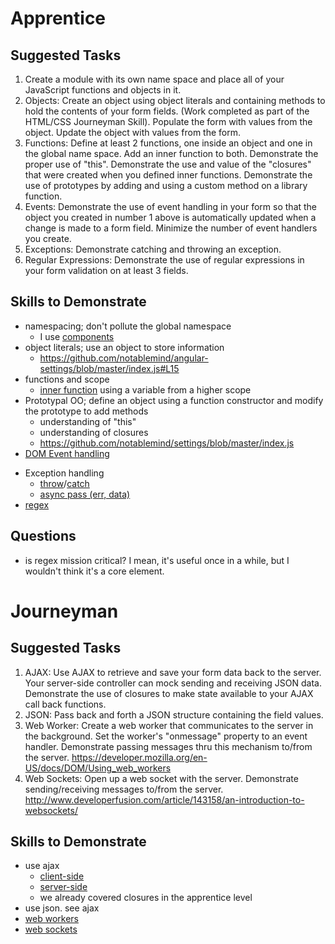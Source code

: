 
# Apprentice

## Suggested Tasks

1. Create a module with its own name space and place all of your JavaScript functions and objects in it.
2. Objects:  Create an object using object literals and containing methods to hold the contents of your form fields.  (Work completed as part of the HTML/CSS Journeyman Skill).  Populate the form with values from the object.  Update the object with values from the form.  
3. Functions: Define at least 2 functions, one inside an object and one in the global name space.  Add an inner function to both.  Demonstrate the proper use of "this".  Demonstrate the use and value of the "closures" that were created when you defined inner functions.  Demonstrate the use of prototypes by adding and using a custom method on a library function.
4. Events:  Demonstrate the use of event handling in your form so that the object you created in number 1 above is automatically updated when a change is made to a form field.  Minimize the number of event handlers you create.
5. Exceptions: Demonstrate catching and throwing an exception.
6. Regular Expressions: Demonstrate the use of regular expressions in your form validation on at least 3 fields.

## Skills to Demonstrate

- namespacing; don't pollute the global namespace
  - I use [components](http://github.com/component/component)
- object literals; use an object to store information
  - https://github.com/notablemind/angular-settings/blob/master/index.js#L15
- functions and scope
  - [inner function](https://github.com/notablemind/angular-settings/blob/master/index.js#L70) using a variable from a higher scope
- Prototypal OO; define an object using a function constructor and modify the
  prototype to add methods
  - understanding of "this"
  - understanding of closures
  - https://github.com/notablemind/settings/blob/master/index.js
- [DOM Event handling](https://github.com/notablemind/socketio-monitor/blob/master/index.js#L27)
<!-- use "target" to add handlers to parent elements -->
- Exception handling
  - [throw](https://github.com/notablemind/socketio-monitor/blob/master/index.js#L20)/[catch](https://github.com/jabapyth/component-loader/blob/master/index.js#L34)
  - [async pass (err, data)](https://github.com/notablemind/notablemind/blob/master/routes/settings.js#L9)
- [regex](https://github.com/notablemind/settings/blob/master/index.js#L2)

## Questions

- is regex mission critical? I mean, it's useful once in a while, but I
  wouldn't think it's a core element.

# Journeyman

## Suggested Tasks

1. AJAX: Use AJAX to retrieve and save your form data back to the server.  Your server-side controller can mock sending and receiving JSON data. Demonstrate the use of closures to make state available to your AJAX call back functions.
2. JSON: Pass back and forth a JSON structure containing the field values.
3. Web Worker: Create a web worker that communicates to the server in the background.  Set the worker's "onmessage" property to an event handler.  Demonstrate passing messages thru this mechanism to/from the server. https://developer.mozilla.org/en-US/docs/DOM/Using_web_workers
4. Web Sockets:  Open up a web socket with the server.  Demonstrate sending/receiving messages to/from the server.  http://www.developerfusion.com/article/143158/an-introduction-to-websockets/

## Skills to Demonstrate

- use ajax
  - [client-side](https://github.com/notablemind/notablemind/blob/master/assets/angular.js#L27)
  - [server-side](https://github.com/notablemind/notablemind/blob/master/routes/index.js#L24)
  - we already covered closures in the apprentice level
- use json. see ajax
- [web
  workers](https://github.com/jabapyth/skillBuilding/blob/master/client.js)
- [web sockets](https://github.com/jabapyth/skillBuilding/blob/master/client.js)




